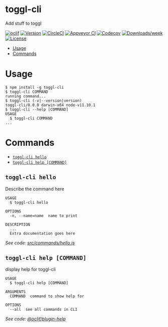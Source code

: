 toggl-cli
=========

Add stuff to toggl

[![oclif](https://img.shields.io/badge/cli-oclif-brightgreen.svg)](https://oclif.io)
[![Version](https://img.shields.io/npm/v/toggl-cli.svg)](https://npmjs.org/package/toggl-cli)
[![CircleCI](https://circleci.com/gh/ColinFendrick/toggl-cli/tree/master.svg?style=shield)](https://circleci.com/gh/ColinFendrick/toggl-cli/tree/master)
[![Appveyor CI](https://ci.appveyor.com/api/projects/status/github/ColinFendrick/toggl-cli?branch=master&svg=true)](https://ci.appveyor.com/project/ColinFendrick/toggl-cli/branch/master)
[![Codecov](https://codecov.io/gh/ColinFendrick/toggl-cli/branch/master/graph/badge.svg)](https://codecov.io/gh/ColinFendrick/toggl-cli)
[![Downloads/week](https://img.shields.io/npm/dw/toggl-cli.svg)](https://npmjs.org/package/toggl-cli)
[![License](https://img.shields.io/npm/l/toggl-cli.svg)](https://github.com/ColinFendrick/toggl-cli/blob/master/package.json)

<!-- toc -->
* [Usage](#usage)
* [Commands](#commands)
<!-- tocstop -->
# Usage
<!-- usage -->
```sh-session
$ npm install -g toggl-cli
$ toggl-cli COMMAND
running command...
$ toggl-cli (-v|--version|version)
toggl-cli/0.0.0 darwin-x64 node-v11.10.1
$ toggl-cli --help [COMMAND]
USAGE
  $ toggl-cli COMMAND
...
```
<!-- usagestop -->
# Commands
<!-- commands -->
* [`toggl-cli hello`](#toggl-cli-hello)
* [`toggl-cli help [COMMAND]`](#toggl-cli-help-command)

## `toggl-cli hello`

Describe the command here

```
USAGE
  $ toggl-cli hello

OPTIONS
  -n, --name=name  name to print

DESCRIPTION
  ...
  Extra documentation goes here
```

_See code: [src/commands/hello.js](https://github.com/ColinFendrick/toggl-cli/blob/v0.0.0/src/commands/hello.js)_

## `toggl-cli help [COMMAND]`

display help for toggl-cli

```
USAGE
  $ toggl-cli help [COMMAND]

ARGUMENTS
  COMMAND  command to show help for

OPTIONS
  --all  see all commands in CLI
```

_See code: [@oclif/plugin-help](https://github.com/oclif/plugin-help/blob/v2.1.6/src/commands/help.ts)_
<!-- commandsstop -->
